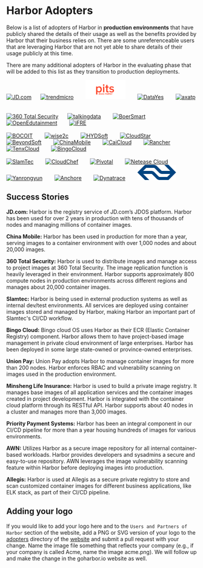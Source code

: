 # Harbor Adopters

Below is a list of adopters of Harbor in **production environments** that have
publicly shared the details of their usage as well as the benefits provided by
Harbor that their business relies on. There are some unreferenceable users that
are leveraging Harbor that are not yet able to share details of their usage
publicly at this time.

There are many additional adopters of Harbor in the evaluating phase that will
be added to this list as they transition to production deployments.

<a href="https://www.jd.com" border="0" target="_blank"><img alt="JD.com" src="https://raw.githubusercontent.com/goharbor/website/main/docs/img/adopters/jd.png" height="50"></a>&nbsp; &nbsp; &nbsp;
<a href="https://www.trendmicro.com" border="0" target="_blank"><img alt="trendmicro" src="https://raw.githubusercontent.com/goharbor/website/main/docs/img/adopters/trendmicro.png" height="50"></a>&nbsp; &nbsp; &nbsp; &nbsp;
<a href="https://pitsdatenrettung.de/" target="_blank" border="0"><img alt="PITS Globale Datenrettungsdienste" src="https://raw.githubusercontent.com/goharbor/website/main/docs/img/adopters/pits-globale-datenrettungsdienste.png" height="50"></a>&nbsp; &nbsp; &nbsp; &nbsp;
<a href="https://www.datayes.com" border="0" target="_blank"><img alt="DataYes" src="https://raw.githubusercontent.com/goharbor/website/main/docs/img/adopters/datayes.png" height="50"></a>&nbsp; &nbsp; &nbsp; &nbsp;
<a href="https://www.axatp.com" border="0" target="_blank"><img alt="axatp" src="https://raw.githubusercontent.com/goharbor/website/main/docs/img/adopters/axatp.png" height="50"></a>&nbsp; &nbsp; &nbsp; &nbsp; <br/><br/>
<a href="https://www.360totalsecurity.com/en/" target="_blank" border="0"><img alt="360 Total Security" src="https://raw.githubusercontent.com/goharbor/website/main/docs/img/adopters/360.png" height="50"></a>&nbsp; &nbsp; &nbsp;
<a href="https://www.talkingdata.com" border="0" target="_blank"><img alt="talkingdata" src="https://raw.githubusercontent.com/goharbor/website/main/docs/img/adopters/talkingdata.png" height="40"></a>&nbsp; &nbsp; &nbsp; &nbsp;
<a href="http://www.boericasa.com/index.html" border="0" target="_blank"><img alt="BoerSmart" src="https://raw.githubusercontent.com/goharbor/website/main/docs/img/adopters/boer.png" height="50"></a>&nbsp; &nbsp; &nbsp; &nbsp;
<a href="http://www.open.com.cn" border="0" target="_blank"><img alt="OpenEdutainment" src="https://raw.githubusercontent.com/goharbor/website/main/docs/img/adopters/openedutainment.png" height="70"></a>&nbsp; &nbsp; &nbsp; &nbsp;
<a href="http://www.ifre.com.cn" border="0" target="_blank"><img alt="iFRE" src="https://raw.githubusercontent.com/goharbor/website/main/docs/img/adopters/ifre.png" height="50"></a>&nbsp; &nbsp; &nbsp; &nbsp; <br/><br/>
<a href="http://www.boco.com.cn:8080/bocoit/" border="0" target="_blank"><img alt="BOCOIT" src="https://raw.githubusercontent.com/goharbor/website/main/docs/img/adopters/bocoit.png" height="50"></a>&nbsp; &nbsp; &nbsp; &nbsp;
<a href="http://www.wise2c.com/" border="0" target="_blank"><img alt="wise2c" src="https://raw.githubusercontent.com/goharbor/website/main/docs/img/adopters/wise2c.png" height="50"></a>&nbsp; &nbsp; &nbsp; &nbsp;
<a href="http://www.hydsoft.com/" border="0" target="_blank"><img alt="HYDSoft" src="https://raw.githubusercontent.com/goharbor/website/main/docs/img/adopters/hydsoft.png" height="50"></a>&nbsp; &nbsp; &nbsp; &nbsp;
<a href="http://www.cloud-star.com.cn/" border="0" target="_blank"><img alt="CloudStar" src="https://raw.githubusercontent.com/goharbor/website/main/docs/img/adopters/cloudstar.png" height="50"></a>&nbsp; &nbsp; &nbsp; &nbsp;
<a href="http://www.beyondsoft.com/" border="0" target="_blank"><img alt="BeyondSoft" src="https://raw.githubusercontent.com/goharbor/website/main/docs/img/adopters/beyondsoft.png" height="50"></a>&nbsp; &nbsp; &nbsp; &nbsp;
<a href="http://www.chinamobileltd.com/" border="0" target="_blank"><img alt="ChinaMobile" src="https://raw.githubusercontent.com/goharbor/website/main/docs/img/adopters/china-mobile.png" height="50"></a>&nbsp; &nbsp; &nbsp; &nbsp;
<a href="https://www.caicloud.io" target="_blank" border="0"><img alt="CaiCloud" src="https://raw.githubusercontent.com/goharbor/website/main/docs/img/adopters/caicloud.png" height="50"></a>&nbsp; &nbsp; &nbsp; &nbsp;
<a href="https://rancher.com/" target="_blank" border="0"><img alt="Rancher" src="https://raw.githubusercontent.com/goharbor/website/main/docs/img/adopters/rancher.png" height="50"></a>&nbsp; &nbsp; &nbsp; &nbsp;
<a href="https://www.tenxcloud.com/" target="_blank" border="0"><img alt="TenxCloud" src="https://raw.githubusercontent.com/goharbor/website/main/docs/img/adopters/tenxcloud.png" height="70"></a>&nbsp; &nbsp; &nbsp; &nbsp;
<a href="http://www.bingocc.com/" target="_blank" border="0"><img alt="BingoCloud" src="https://raw.githubusercontent.com/goharbor/website/main/docs/img/adopters/bingocloud.png" height="50"></a>&nbsp; &nbsp; &nbsp; &nbsp;
<br/><br/>
<a href="http://www.slamtec.com" target="_blank" border="0"><img alt="SlamTec" src="https://raw.githubusercontent.com/goharbor/website/main/docs/img/adopters/slamtec.png" height="50"></a>&nbsp; &nbsp; &nbsp; &nbsp;
<a href="http://www.cloudchef.io/" target="_blank" border="0"><img alt="CloudChef" src="https://raw.githubusercontent.com/goharbor/website/main/docs/img/adopters/cloudchef.png" height="50"></a>&nbsp; &nbsp; &nbsp; &nbsp;
<a href="https://pivotal.io/" target="_blank" border="0"><img alt="Pivotal" src="https://raw.githubusercontent.com/goharbor/website/main/docs/img/adopters/pivotal.png" height="40"></a>&nbsp; &nbsp; &nbsp; &nbsp;
<a href="https://www.163yun.com" target="_blank" border="0"><img alt="Netease Cloud" src="https://raw.githubusercontent.com/goharbor/website/main/docs/img/adopters/wangyi.png" height="50"></a>&nbsp; &nbsp; &nbsp; &nbsp;
<a href="http://www.yanrongyun.com" target="_blank" border="0"><img alt="Yanrongyun" src="https://raw.githubusercontent.com/goharbor/website/main/docs/img/adopters/Yanrong.jpg" height="40"></a>&nbsp; &nbsp; &nbsp; &nbsp;
<a href="https://anchore.com" target="_blank" border="0"><img alt="Anchore" src="https://raw.githubusercontent.com/goharbor/website/main/docs/img/adopters/anchore_logo.png" height="40"></a>&nbsp; &nbsp; &nbsp; &nbsp;
<a href="https://www.dynatrace.com/" target="_blank" border="0"><img alt="Dynatrace" src="https://raw.githubusercontent.com/goharbor/website/main/static/img/logos/users-partners/dynatrace-logo.png"></a>&nbsp; &nbsp; &nbsp; &nbsp;
<a href="https://www.ns.nl/" target="_blank" border="0"><img alt="Nederlandse Spoorwegen" src="https://raw.githubusercontent.com/goharbor/website/main/docs/img/adopters/nederlandse-spoorwegen.png" height="40"></a>&nbsp; &nbsp; &nbsp; &nbsp;


## Success Stories

**JD.com:** Harbor is the registry service of JD.com’s JDOS
platform. Harbor has been used for over 2 years in production with tens of
thousands of nodes and managing millions of container images.

**China Mobile:** Harbor has been used in production for more than a year,
serving images to a container environment with over 1,000 nodes and about 20,000 images.

**360 Total Security:** Harbor is used to distribute images and manage access
to project images at 360 Total Security. The image replication function is
heavily leveraged in their environment. Harbor supports approximately 800
compute nodes in production environments across different regions and manages
about 20,000 container images.

**Slamtec:** Harbor is being used in external production systems as well as
internal dev/test environments. All services are deployed using container
images stored and managed by Harbor, making Harbor an important part of
Slamtec's CI/CD workflow.

**Bingo Cloud:** Bingo cloud OS uses Harbor as their ECR (Elastic Container
Registry) component. Harbor allows them to have project-based image management
in private cloud environment of large enterprises. Harbor has been deployed in
some large state-owned or province-owned enterprises.

**Union Pay:** Union Pay adopts Harbor to manage container images for more than
200 nodes. Harbor enforces RBAC and vulnerability scanning on images used in
the production environment.

**Minsheng Life Insurance:** Harbor is used to build a private image registry.
It manages base images of all application services and the container images
created in project development. Harbor is integrated with the container cloud
platform through its RESTful API. Harbor supports about 40 nodes in a cluster
and manages more than 3,000 images.

**Priority Payment Systems:** Harbor has been an integral component in our
CI/CD pipeline for more than a year housing hundreds of images for various
environments.

**AWN:** Utilizes Harbor as a secure image repository for all internal
container-based workloads. Harbor provides developers and sysadmins a secure
and easy-to-use repository. AWN leverages the image vulnerability scanning
feature within Harbor before deploying images into production.

**Allegis:** Harbor is used at Allegis as a secure private registry to store
and scan customized container images for different business applications, like
ELK stack, as part of their CI/CD pipeline.

## Adding your logo

If you would like to add your logo here and to the `Users and Partners of Harbor` section of the website, add a PNG or SVG version of your logo to the [adopters](https://github.com/goharbor/website/tree/main/docs/img/adopters) directory of the [website](https://github.com/goharbor/website) and submit a pull request with your change. Name the image file something that reflects your company (e.g., if your company is called Acme, name the image acme.png). We will follow up and make the change in the goharbor.io website as well.
